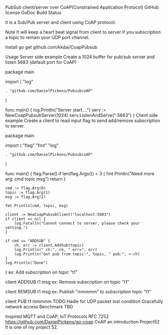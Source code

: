 PubSub client/server over CoAP(Constrained Application Protocol)
GitHub license GoDoc Build Status

It is a Sub/Pub server and client using CoAP protocol.

Note
It will keep a heart beat signal from client to server if you subscription a topic to remain your UDP port channel.

Install
go get github.com/kkdai/CoapPubsub

Usage
Server side example
Create a 1024 buffer for pub/sub server and listen 5683 (default port for CoAP)

package main

import (
	"log"

	. "github.com/DanielPickens/PubsubcoAP"
)

func main() {
	log.Println("Server start....")
	serv := NewCoapPubsubServer(1024)
	serv.ListenAndServe(":5683")
}
Client side example
Create a client to read input flag to send add/remove subscription to server.

package main

import (
	"flag"
	"fmt"
	"log"

	. "github.com/DanielPickens/PubsubcoAP"
)

func main() {
	flag.Parse()
	if len(flag.Args()) < 3 {
		fmt.Println("Need more arg: cmd topic msg")
		return
	}

	cmd := flag.Arg(0)
	topic := flag.Arg(1)
	msg := flag.Arg(2)

	fmt.Println(cmd, topic, msg)

	client := NewCoapPubsubClient("localhost:5683")
	if client == nil {
		log.Fatalln("Cannot connect to server, please check your setting.")
	}

	if cmd == "ADDSUB" {
		ch, err := client.AddSub(topic)
		log.Println(" ch:", ch, " err=", err)
		log.Println("Got pub from topic:", topic, " pub:", <-ch)
	}
	log.Println("Done")
}
ex: Add subscription on topic "t1"

client ADDSUB t1 msg
ex: Remove subscription on topic "t1"

client REMSUB t1 msg
ex: Publish "mmmmm" to subscription topic "t1"

client PUB t1 mmmmm
TODO
Hadle for UDP packet lost condition
Gracefully network access
Benchmark
TBD

Inspired
MQTT and CoAP, IoT Protocols
RFC 7252
https://github.com/DanielPickens/go-coap
CoAP an introduction
Project52
It is one of my project 52.


